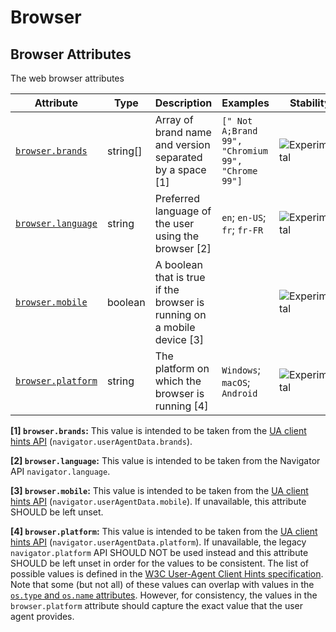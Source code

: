 <!--- Hugo front matter used to generate the website version of this page:
--->

<!-- NOTE: THIS FILE IS AUTOGENERATED. DO NOT EDIT BY HAND. -->
<!-- see templates/registry/markdown/attribute_namespace.md.j2 -->

# Browser

## Browser Attributes

The web browser attributes

| Attribute                                                                | Type     | Description                                                             | Examples                                          | Stability                                                        |
| ------------------------------------------------------------------------ | -------- | ----------------------------------------------------------------------- | ------------------------------------------------- | ---------------------------------------------------------------- |
| <a id="browser-brands" href="#browser-brands">`browser.brands`</a>       | string[] | Array of brand name and version separated by a space [1]                | `[" Not A;Brand 99", "Chromium 99", "Chrome 99"]` | ![Experimental](https://img.shields.io/badge/-experimental-blue) |
| <a id="browser-language" href="#browser-language">`browser.language`</a> | string   | Preferred language of the user using the browser [2]                    | `en`; `en-US`; `fr`; `fr-FR`                      | ![Experimental](https://img.shields.io/badge/-experimental-blue) |
| <a id="browser-mobile" href="#browser-mobile">`browser.mobile`</a>       | boolean  | A boolean that is true if the browser is running on a mobile device [3] |                                                   | ![Experimental](https://img.shields.io/badge/-experimental-blue) |
| <a id="browser-platform" href="#browser-platform">`browser.platform`</a> | string   | The platform on which the browser is running [4]                        | `Windows`; `macOS`; `Android`                     | ![Experimental](https://img.shields.io/badge/-experimental-blue) |

**[1] `browser.brands`:** This value is intended to be taken from the [UA client hints API](https://wicg.github.io/ua-client-hints/#interface) (`navigator.userAgentData.brands`).

**[2] `browser.language`:** This value is intended to be taken from the Navigator API `navigator.language`.

**[3] `browser.mobile`:** This value is intended to be taken from the [UA client hints API](https://wicg.github.io/ua-client-hints/#interface) (`navigator.userAgentData.mobile`). If unavailable, this attribute SHOULD be left unset.

**[4] `browser.platform`:** This value is intended to be taken from the [UA client hints API](https://wicg.github.io/ua-client-hints/#interface) (`navigator.userAgentData.platform`). If unavailable, the legacy `navigator.platform` API SHOULD NOT be used instead and this attribute SHOULD be left unset in order for the values to be consistent.
The list of possible values is defined in the [W3C User-Agent Client Hints specification](https://wicg.github.io/ua-client-hints/#sec-ch-ua-platform). Note that some (but not all) of these values can overlap with values in the [`os.type` and `os.name` attributes](./os.md). However, for consistency, the values in the `browser.platform` attribute should capture the exact value that the user agent provides.
